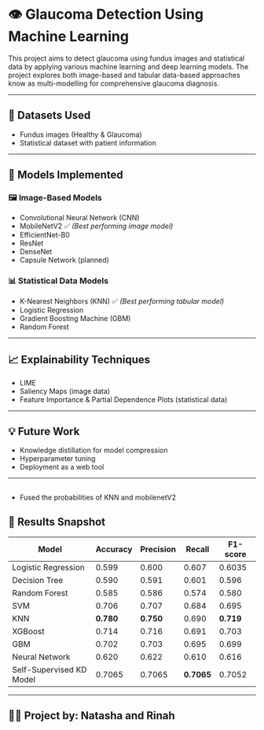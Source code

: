 
# 👁️ Glaucoma Detection Using Machine Learning

This project aims to detect glaucoma using fundus images and statistical data by applying various machine learning and deep learning models. The project explores both image-based and tabular data-based approaches  know as multi-modelling for comprehensive glaucoma diagnosis.

---

## 📂 Datasets Used

- Fundus images (Healthy & Glaucoma)
- Statistical dataset with patient information

---

## 🧠 Models Implemented

### 🖼️ Image-Based Models
- Convolutional Neural Network (CNN)
- MobileNetV2 ✅ *(Best performing image model)*
- EfficientNet-B0
- ResNet
- DenseNet
- Capsule Network (planned)


### 📊 Statistical Data Models
- K-Nearest Neighbors (KNN) ✅ *(Best performing tabular model)*
- Logistic Regression
- Gradient Boosting Machine (GBM)
- Random Forest

---

## 📈 Explainability Techniques

- LIME
- Saliency Maps (image data)
- Feature Importance & Partial Dependence Plots (statistical data)

---

## 💡 Future Work


- Knowledge distillation for model compression
- Hyperparameter tuning
- Deployment as a web tool

---
## 
- Fused the probabilities of KNN and mobilenetV2
## 🧪 Results Snapshot

| Model                    | Accuracy  | Precision | Recall     | F1-score  |
| ------------------------ | --------- | --------- | ---------- | --------- |
| Logistic Regression      | 0.599     | 0.600     | 0.607      | 0.6035    |
| Decision Tree            | 0.590     | 0.591     | 0.601      | 0.596     |
| Random Forest            | 0.585     | 0.586     | 0.574      | 0.580     |
| SVM                      | 0.706     | 0.707     | 0.684      | 0.695     |
| KNN                      | **0.780** | **0.750** | 0.690      | **0.719** |
| XGBoost                  | 0.714     | 0.716     | 0.691      | 0.703     |
| GBM                      | 0.702     | 0.703     | 0.695      | 0.699     |
| Neural Network           | 0.620     | 0.622     | 0.610      | 0.616     |
| Self-Supervised KD Model | 0.7065    | 0.7065    | **0.7065** | 0.7052    |


---

## 👩‍🔬 Project by: Natasha and Rinah


